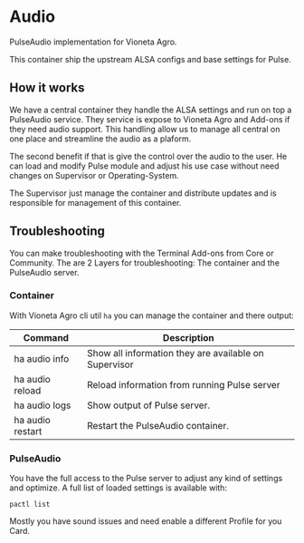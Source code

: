 # Audio

PulseAudio implementation for Vioneta Agro.

This container ship the upstream ALSA configs and base settings for Pulse.

## How it works

We have a central container they handle the ALSA settings and run on top a PulseAudio service. They service is expose to Vioneta Agro and Add-ons if they need audio support. This handling allow us to manage all central on one place and streamline the audio as a plaform.

The second benefit if that is give the control over the audio to the user. He can load and modify Pulse module and adjust his use case without need changes on Supervisor or Operating-System.

The Supervisor just manage the container and distribute updates and is responsible for management of this container.

## Troubleshooting

You can make troubleshooting with the Terminal Add-ons from Core or Community. The are 2 Layers for troubleshooting: The container and the PulseAudio server.

### Container

With Vioneta Agro cli util `ha` you can manage the container and there output:

| Command          | Description                                           |
| ---------------- | ----------------------------------------------------- |
| ha audio info    | Show all information they are available on Supervisor |
| ha audio reload  | Reload information from running Pulse server          |
| ha audio logs    | Show output of Pulse server.                          |
| ha audio restart | Restart the PulseAudio container.                     |

### PulseAudio

You have the full access to the Pulse server to adjust any kind of settings and optimize. A full list of loaded settings is available with:

`pactl list`

Mostly you have sound issues and need enable a different Profile for you Card.
